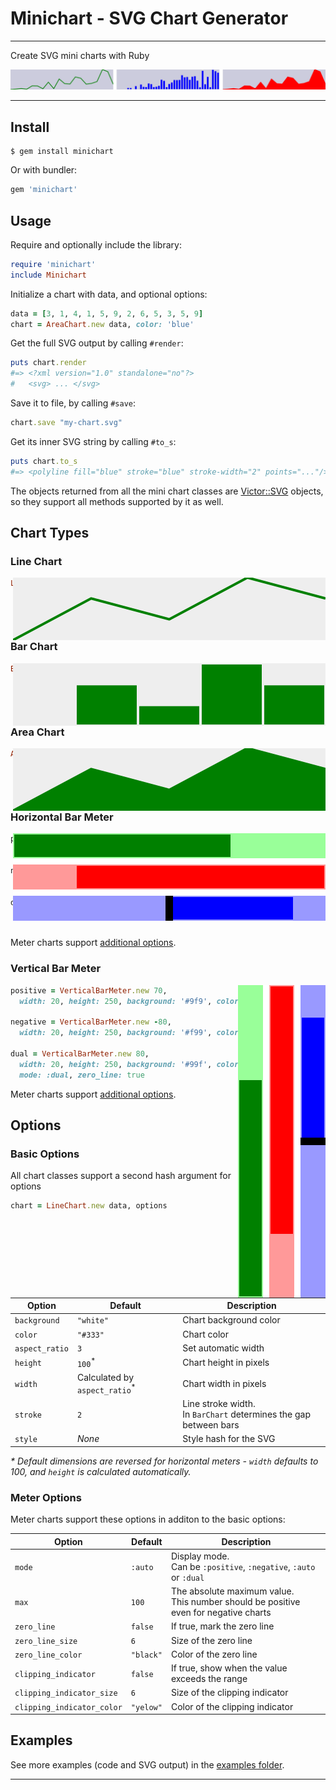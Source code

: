 # Minichart - SVG Chart Generator

---

Create SVG mini charts with Ruby

![demo](examples/multiple.svg)

---

## Install

```shell
$ gem install minichart
```

Or with bundler:

```ruby
gem 'minichart'
```

## Usage

Require and optionally include the library:

```ruby
require 'minichart'
include Minichart
```

Initialize a chart with data, and optional options:

```ruby
data = [3, 1, 4, 1, 5, 9, 2, 6, 5, 3, 5, 9]
chart = AreaChart.new data, color: 'blue'
```

Get the full SVG output by calling `#render`:

```ruby
puts chart.render
#=> <?xml version="1.0" standalone="no"?>
#   <svg> ... </svg>
```

Save it to file, by calling `#save`:

```ruby
chart.save "my-chart.svg"
```

Get its inner SVG string by calling `#to_s`:

```ruby
puts chart.to_s
#=> <polyline fill="blue" stroke="blue" stroke-width="2" points="..."/>
```


The objects returned from all the mini chart classes are [Victor::SVG][2] objects, so they support all methods supported by it as well.

## Chart Types

### Line Chart

<img src='examples/line_chart.svg' align='right'>

```ruby
LineChart.new data, height: 50, background: '#eee',
  aspect_ratio: 5, color: 'green'
```

### Bar Chart

<img src='examples/bar_chart.svg' align='right'>

```ruby
BarChart.new data, height: 50, background: '#eee',
  aspect_ratio: 5, color: 'green'
```

### Area Chart

<img src='examples/area_chart.svg' align='right'>

```ruby
AreaChart.new data, height: 50, background: '#eee',
  aspect_ratio: 5, color: 'green'
```

### Horizontal Bar Meter

<img src='examples/multiple_horizontal_bars.svg' align='right'>

```ruby
positive = HorizontalBarMeter.new 70,
  height: 20, width: 250, background: '#9f9', color: 'green'

negative = HorizontalBarMeter.new -80,
  height: 20, width: 250, background: '#f99', color: 'red'

dual = HorizontalBarMeter.new 80,
  height: 20, width: 250, background: '#99f', color: 'blue',
  mode: :dual, zero_line: true
```

Meter charts support [additional options](#meter-options).

### Vertical Bar Meter

<img src='examples/multiple_vertical_bars.svg' align='right'>

```ruby
positive = VerticalBarMeter.new 70,
  width: 20, height: 250, background: '#9f9', color: 'green'

negative = VerticalBarMeter.new -80,
  width: 20, height: 250, background: '#f99', color: 'red'

dual = VerticalBarMeter.new 80,
  width: 20, height: 250, background: '#99f', color: 'blue',
  mode: :dual, zero_line: true
```

Meter charts support [additional options](#meter-options).


## Options

### Basic Options

All chart classes support a second hash argument for options

```ruby
chart = LineChart.new data, options
```

| Option         | Default                       | Description                                                  |
| -------------- | ----------------------------- | ------------------------------------------------------------ |
| `background`   | `"white"`                     | Chart background color                                       |
| `color`        | `"#333"`                      | Chart color                                                  |
| `aspect_ratio` | `3`                           | Set automatic width                                          |
| `height`       | `100`<sup>*</sup>             | Chart height in pixels                                       |
| `width`        | Calculated by `aspect_ratio`<sup>*</sup> | Chart width in pixels                                        |
| `stroke`       | `2`                           | Line stroke width.<br />In `BarChart` determines the gap between bars |
| `style`        | *None*                        | Style hash for the SVG                                       |

_* Default dimensions are reversed for horizontal meters - `width` defaults to 100, and `height` is calculated automatically._

### Meter Options

Meter charts support these options in additon to the basic options:

| Option                     | Default   | Description                                                  |
| -------------------------- | --------- | ------------------------------------------------------------ |
| `mode`                     | `:auto`   | Display mode.<br />Can be `:positive`, `:negative`, `:auto` or `:dual` |
| `max`                      | `100`     | The absolute maximum value.<br />This number should be positive even for negative charts |
| `zero_line`                | `false`   | If true, mark the zero line                                  |
| `zero_line_size`           | `6`       | Size of the zero line                                        |
| `zero_line_color`          | `"black"` | Color of the zero line                                       |
| `clipping_indicator`       | `false`   | If true, show when the value exceeds the range               |
| `clipping_indicator_size`  | `6`       | Size of the clipping indicator                               |
| `clipping_indicator_color` | `"yelow"` | Color of the clipping indicator                              |

## Examples

See more examples (code and SVG output) in the [examples folder][1].

---


[1]: https://github.com/DannyBen/minichart/tree/master/examples#examples
[2]: https://github.com/DannyBen/victor
